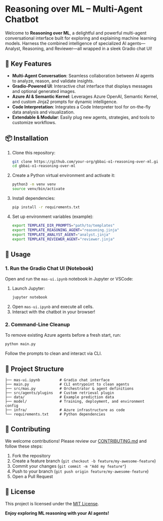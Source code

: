 # Reasoning over ML – Multi-Agent Chatbot

Welcome to **Reasoning over ML**, a delightful and powerful multi-agent conversational interface built for exploring and explaining machine learning models. Harness the combined intelligence of specialized AI agents—Analyst, Reasoning, and Reviewer—all wrapped in a sleek Gradio chat UI!

## 🚀 Key Features

- **Multi-Agent Conversation**: Seamless collaboration between AI agents to analyze, reason, and validate insights.
- **Gradio-Powered UI**: Interactive chat interface that displays messages and optional generated images.
- **Azure AI & Semantic Kernel**: Leverages Azure OpenAI, Semantic Kernel, and custom Jinja2 prompts for dynamic intelligence.
- **Code Interpretation**: Integrates a Code Interpreter tool for on-the-fly data analysis and visualization.
- **Extendable & Modular**: Easily plug new agents, strategies, and tools to customize workflows.

## 📦 Installation

1. Clone this repository:
   ```bash
   git clone https://github.com/your-org/gbbai-o1-reasoning-over-ml.git
   cd gbbai-o1-reasoning-over-ml
   ```
2. Create a Python virtual environment and activate it:
   ```bash
   python3 -m venv venv
   source venv/bin/activate
   ```
3. Install dependencies:
   ```bash
   pip install -r requirements.txt
   ```
4. Set up environment variables (example):
   ```bash
   export TEMPLATE_DIR_PROMPTS="path/to/templates"
   export TEMPLATE_REASONING_AGENT="reasoning.jinja"
   export TEMPLATE_ANALYST_AGENT="analyst.jinja"
   export TEMPLATE_REVIEWER_AGENT="reviewer.jinja"
   ```

## 🎯 Usage

### 1. Run the Gradio Chat UI (Notebook)

Open and run the `mas-ui.ipynb` notebook in Jupyter or VSCode:

1. Launch Jupyter:
   ```bash
   jupyter notebook
   ```
2. Open `mas-ui.ipynb` and execute all cells.
3. Interact with the chatbot in your browser!

### 2. Command-Line Cleanup

To remove existing Azure agents before a fresh start, run:
```bash
python main.py
```
Follow the prompts to clean and interact via CLI.

## 📂 Project Structure

```
├── mas-ui.ipynb         # Gradio chat interface
├── main.py              # CLI entrypoint to clean agents
├── src/mas.py           # Orchestrator & agent definitions
├── src/agents/plugins   # Custom retrieval plugin
├── data/                # Example prediction data
├── model/               # Training, deployment, and environment config
├── infra/               # Azure infrastructure as code
└── requirements.txt     # Python dependencies
```

## 🤝 Contributing

We welcome contributions! Please review our [CONTRIBUTING.md](CONTRIBUTING.md) and follow these steps:

1. Fork the repository
2. Create a feature branch (`git checkout -b feature/my-awesome-feature`)
3. Commit your changes (`git commit -m "Add my feature"`)
4. Push to your branch (`git push origin feature/my-awesome-feature`)
5. Open a Pull Request

## 📝 License

This project is licensed under the [MIT License](LICENSE.md). 

**Enjoy exploring ML reasoning with your AI agents!**